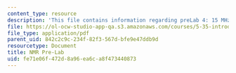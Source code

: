 ```yaml
---
content_type: resource
description: 'This file contains information regarding preLab 4: 15 MHz NMR.'
file: https://ol-ocw-studio-app-qa.s3.amazonaws.com/courses/5-35-introduction-to-experimental-chemistry-fall-2012/fe71e06f472d8a96ea6ca8f473440873_MIT5_35F12_15MHzNMRPreLab4.pdf
file_type: application/pdf
parent_uid: 842c2c9c-234f-82f3-567d-bfe9e47ddb9d
resourcetype: Document
title: NMR Pre-Lab
uid: fe71e06f-472d-8a96-ea6c-a8f473440873
---
```

